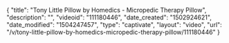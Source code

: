 {
    "title": "Tony Little Pillow by Homedics - Micropedic Therapy Pillow",
    "description": "",
    "videoid": "111180446",
    "date_created": "1502924621",
    "date_modified": "1504247457",
    "type": "captivate",
    "layout": "video",
    "url": "\/v\/tony-little-pillow-by-homedics-micropedic-therapy-pillow\/111180446"
}